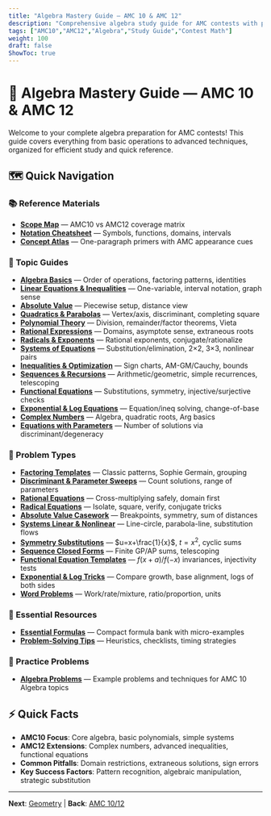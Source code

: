 ```yaml
---
title: "Algebra Mastery Guide — AMC 10 & AMC 12"
description: "Comprehensive algebra study guide for AMC contests with problem patterns, formulas, and strategies."
tags: ["AMC10","AMC12","Algebra","Study Guide","Contest Math"]
weight: 100
draft: false
ShowToc: true
---
```


# 🎯 Algebra Mastery Guide — AMC 10 & AMC 12

Welcome to your complete algebra preparation for AMC contests! This guide covers everything from basic operations to advanced techniques, organized for efficient study and quick reference.

## 🗺️ Quick Navigation

### 📚 Reference Materials
- **[Scope Map](reference/scope-map)** — AMC10 vs AMC12 coverage matrix
- **[Notation Cheatsheet](reference/notation-cheatsheet)** — Symbols, functions, domains, intervals
- **[Concept Atlas](reference/concept-atlas)** — One-paragraph primers with AMC appearance cues

### 📖 Topic Guides
- **[Algebra Basics](topics/algebra-basics)** — Order of operations, factoring patterns, identities
- **[Linear Equations & Inequalities](topics/linear-equations-and-inequalities)** — One-variable, interval notation, graph sense
- **[Absolute Value](topics/absolute-value-equations-inequalities)** — Piecewise setup, distance view
- **[Quadratics & Parabolas](topics/quadratics-and-parabolas)** — Vertex/axis, discriminant, completing square
- **[Polynomial Theory](topics/polynomial-theory)** — Division, remainder/factor theorems, Vieta
- **[Rational Expressions](topics/rational-expressions-and-equations)** — Domains, asymptote sense, extraneous roots
- **[Radicals & Exponents](topics/radicals-and-exponents)** — Rational exponents, conjugate/rationalize
- **[Systems of Equations](topics/systems-of-equations)** — Substitution/elimination, 2×2, 3×3, nonlinear pairs
- **[Inequalities & Optimization](topics/inequalities-and-optimization)** — Sign charts, AM-GM/Cauchy, bounds
- **[Sequences & Recursions](topics/sequences-and-recursions)** — Arithmetic/geometric, simple recurrences, telescoping
- **[Functional Equations](topics/functional-equations-light)** — Substitutions, symmetry, injective/surjective checks
- **[Exponential & Log Equations](topics/exponential-and-log-equations)** — Equation/ineq solving, change-of-base
- **[Complex Numbers](topics/complex-numbers-light)** — Algebra, quadratic roots, Arg basics
- **[Equations with Parameters](topics/equations-with-parameters)** — Number of solutions via discriminant/degeneracy

### 🧩 Problem Types
- **[Factoring Templates](problem-types/factoring-templates)** — Classic patterns, Sophie Germain, grouping
- **[Discriminant & Parameter Sweeps](problem-types/discriminant-and-parameter-sweeps)** — Count solutions, range of parameters
- **[Rational Equations](problem-types/rational-equations-extraneous)** — Cross-multiplying safely, domain first
- **[Radical Equations](problem-types/radical-equations)** — Isolate, square, verify, conjugate tricks
- **[Absolute Value Casework](problem-types/absolute-value-casework)** — Breakpoints, symmetry, sum of distances
- **[Systems Linear & Nonlinear](problem-types/systems-linear-and-nonlinear)** — Line-circle, parabola-line, substitution flows
- **[Symmetry Substitutions](problem-types/symmetry-substitutions)** — $u=x+\frac{1}{x}$, $t=x^2$, cyclic sums
- **[Sequence Closed Forms](problem-types/sequence-closed-forms)** — Finite GP/AP sums, telescoping
- **[Functional Equation Templates](problem-types/functional-equation-templates)** — $f(x+a)/f(-x)$ invariances, injectivity tests
- **[Exponential & Log Tricks](problem-types/exponential-log-tricks)** — Compare growth, base alignment, logs of both sides
- **[Word Problems](problem-types/word-problems-algebraic-models)** — Work/rate/mixture, ratio/proportion, units

### 📏 Essential Resources
- **[Essential Formulas](formulas/essential-formulas)** — Compact formula bank with micro-examples
- **[Problem-Solving Tips](tips/problem-solving-tips)** — Heuristics, checklists, timing strategies

### 🧮 Practice Problems
- **[Algebra Problems](problems)** — Example problems and techniques for AMC 10 Algebra topics

<!-- 
## 🎯 Study Strategy

1. **Start with Reference** — Get familiar with notation and scope
2. **Master Core Topics** — Focus on AMC10 essentials first
3. **Practice Problem Types** — Learn pattern recognition
4. **Memorize Key Formulas** — Quick reference during contests
5. **Apply Problem-Solving Tips** — Develop efficient strategies -->

## ⚡ Quick Facts

- **AMC10 Focus**: Core algebra, basic polynomials, simple systems
- **AMC12 Extensions**: Complex numbers, advanced inequalities, functional equations
- **Common Pitfalls**: Domain restrictions, extraneous solutions, sign errors
- **Key Success Factors**: Pattern recognition, algebraic manipulation, strategic substitution

---
<!-- 
*Ready to master algebra for AMC contests? Start with the [Scope Map](reference/scope-map) to understand what you need to know!* -->

**Next**: [Geometry](../geometry) | **Back**: [AMC 10/12](../)
